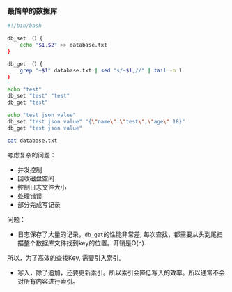 ### 最简单的数据库

``` bash
#!/bin/bash

db_set （）{
    echo "$1,$2" >> database.txt
}

db_get （）{
    grep "~$1" database.txt | sed "s/~$1,//" | tail -n 1
}   

echo "test"
db_set "test" "test"
db_get "test"

echo "test json value"
db_set "test json value" "{\"name\":\"test\",\"age\":18}"
db_get "test json value"

cat database.txt
```

考虑复杂的问题：
- 并发控制
- 回收磁盘空间
- 控制日志文件大小
- 处理错误
- 部分完成写记录

问题：
- 日志保存了大量的记录，`db_get`的性能非常差, 每次查找，都需要从头到尾扫描整个数据库文件找到key的位置。开销是O(n).

所以，为了高效的查找Key, 需要引入索引。
- 写入，除了追加，还要更新索引。所以索引会降低写入的效率。所以通常不会对所有内容进行索引。




